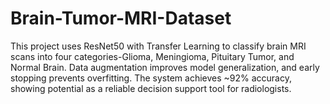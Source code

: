 # Brain-Tumor-MRI-Dataset
This project uses ResNet50 with Transfer Learning to classify brain MRI scans into four categories-Glioma, Meningioma, Pituitary Tumor, and Normal Brain. Data augmentation improves model generalization, and early stopping prevents overfitting. The system achieves ~92% accuracy, showing potential as a reliable decision support tool for radiologists.
